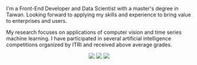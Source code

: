I'm a Front-End Developer and Data Scientist with a master's degree in Taiwan. Looking forward to applying my skills and experience to bring value to enterprises and users.

My research focuses on applications of computer vision and time series machine learning. I have participated in several artificial intelligence competitions organized by ITRI and received above average grades.

<p align="center">
  <img src="https://github-profile-summary-cards.vercel.app/api/cards/profile-details?username=siang-chang&theme=github"/>
  <img src="http://github-profile-summary-cards.vercel.app/api/cards/repos-per-language?username=siang-chang&theme=github"/>
  <img src="http://github-profile-summary-cards.vercel.app/api/cards/stats?username=siang-chang&theme=github"/>
<p>

<!--
https://github.com/vn7n24fzkq/github-profile-summary-cards-example/tree/master/profile-summary-card-output#algolia
https://github.com/vn7n24fzkq/github-profile-summary-cards-example/tree/master/profile-summary-card-output#aura_dark
https://github.com/vn7n24fzkq/github-profile-summary-cards-example/tree/master/profile-summary-card-output#calm
https://github.com/vn7n24fzkq/github-profile-summary-cards-example/tree/master/profile-summary-card-output#city_lights
https://github.com/vn7n24fzkq/github-profile-summary-cards-example/tree/master/profile-summary-card-output#gruvbox
https://github.com/vn7n24fzkq/github-profile-summary-cards-example/tree/master/profile-summary-card-output#onedark
https://github.com/vn7n24fzkq/github-profile-summary-cards-example/tree/master/profile-summary-card-output#panda

**siang-chang/siang-chang** is a ✨ _special_ ✨ repository because its `README.md` (this file) appears on your GitHub profile.

Here are some ideas to get you started:

- 🔭 I’m currently working on ...
- 🌱 I’m currently learning ...
- 👯 I’m looking to collaborate on ...
- 🤔 I’m looking for help with ...
- 💬 Ask me about ...
- 📫 How to reach me: ...
- 😄 Pronouns: ...
- ⚡ Fun fact: ...
-->
